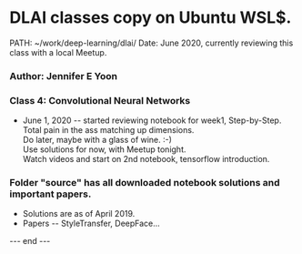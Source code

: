 # DLAI classes copy on Ubuntu WSL$.
PATH: ~/work/deep-learning/dlai/
Date: June 2020, currently reviewing this class with a local Meetup.  

### Author: Jennifer E Yoon  

### Class 4: Convolutional Neural Networks  
  * June 1, 2020 -- started reviewing notebook for week1, Step-by-Step.  
    Total pain in the ass matching up dimensions.  
    Do later, maybe with a glass of wine. :-)  
    Use solutions for now, with Meetup tonight.  
    Watch videos and start on 2nd notebook, tensorflow introduction. 

### Folder "source" has all downloaded notebook solutions and important papers.  
  * Solutions are as of April 2019. 
  * Papers -- StyleTransfer, DeepFace...  
    
--- end ---  

    
    
    
